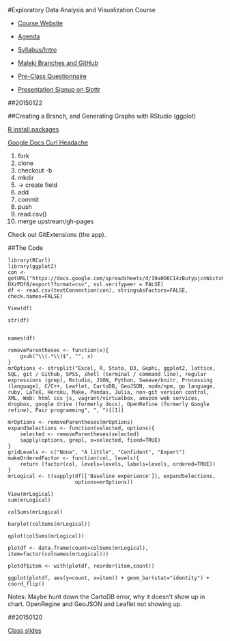 

#Exploratory Data Analysis and Visualization Course

* [Course Website](http://stat4701.github.io/edav/)


* [Agenda](https://github.com/stat4701/edav/blob/gh-pages/agenda.md)

* [Syllabus/Intro](https://github.com/stat4701/edav/blob/gh-pages/intro.md)

* [Maleki Branches and GitHub](https://github.com/malecki/edav/)
* [Pre-Class Questionnaire](https://docs.google.com/forms/d/1HvALvwpH9VYkhxPkIAx3QpgKjG8JPIs0SJxMiwxXFf4/viewform)

* [Presentation Signup on Slottr](http://www.slottr.com/sheets/76533)

##20150122

##Creating a Branch, and Generating Graphs with RStudio (ggplot)

[R install.packages](http://math.usask.ca/~longhai/software/installrpkg.html)
	
[Google Docs Curl Headache](http://www.r-bloggers.com/a-tiny-rcurl-headache/)	
	
1. fork
2. clone
3. checkout -b <name>
4. mkdir
5. -> create field
6. add 
7. commit
8. push
9. read.csv()
10. merge upstream/gh-pages


Check out GitExtensions (the app). 
	
	
##The Code	
	
	library(RCurl)
	library(ggplot2)
	con <- getURL("https://docs.google.com/spreadsheets/d/19a0O6C14zButypjcnWictvKWeyPjPjQdrps-UXzPDf8/export?format=csv", ssl.verifypeer = FALSE)
	df <- read.csv(textConnection(con), stringsAsFactors=FALSE, check.names=FALSE)

	View(df)

	str(df)


	names(df)

	removeParentheses <- function(x){
	    gsub("\\(.*\\)$", "", x)
	}
	mrOptions <- strsplit("Excel, R, Stata, D3, Gephi, ggplot2, lattice, SQL, git / Github, SPSS, shell (terminal / command line), regular expressions (grep), Rstudio, JSON, Python, Sweave/knitr, Processing (language), C/C++, Leaflet, CartoDB, GeoJSON, node/npm, go language, ruby, LaTeX, Heroku, Make, Pandas, Julia, non-git version control, XML, Web: html css js, vagrant/virtualbox, amazon web services, dropbox, google drive (formerly docs), OpenRefine (formerly Google refine), Pair programming", ", ")[[1]]

	mrOptions <- removeParentheses(mrOptions)
	expandSelections <- function(selected, options){
	    selected <- removeParentheses(selected)
	    sapply(options, grepl, x=selected, fixed=TRUE)
	}
	gridLevels <- c("None", "A little", "Confident", "Expert")
	makeOrderedFactor <- function(col, levels){
	    return (factor(col, levels=levels, labels=levels, ordered=TRUE))
	}
	mrLogical <- t(sapply(df[['Baseline experience']], expandSelections, 
	                      options=mrOptions))

	View(mrLogical)
	sum(mrLogical)

	colSums(mrLogical)

	barplot(colSums(mrLogical))

	qplot(colSums(mrLogical))

	plotdf <- data.frame(count=colSums(mrLogical), item=factor(colnames(mrLogical)))

	plotdf$item <- with(plotdf, reorder(item,count))

	ggplot(plotdf, aes(y=count, x=item)) + geom_bar(stat="identity") + coord_flip()



Notes: Maybe hunt down the CartoDB error, why it doesn't show up in chart. OpenRegine and GeoJSON and Leaflet not showing up. 


##20150120

[Class slides](http://stat4701.github.io/edav/2015/01/20/intro/#/)
